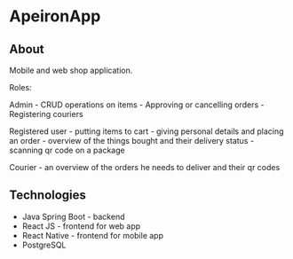 # ApeironApp

## About

Mobile and web shop application.

Roles:

Admin - CRUD operations on items 
      - Approving or cancelling orders
      - Registering couriers
      
Registered user - putting items to cart
                - giving personal details and placing an order
                - overview of the things bought and their delivery status
                - scanning qr code on a package
                
Courier - an overview of the orders he needs to deliver and their qr codes
    

## Technologies

* Java Spring Boot - backend
* React JS - frontend for web app
* React Native - frontend for mobile app
* PostgreSQL
